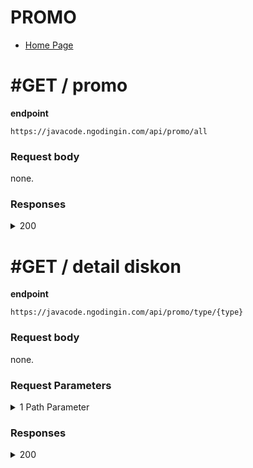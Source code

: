 # PROMO

- [Home Page](https://github.com/mahendradwipurwanto/javacodeapp_docs/blob/main/README.md)

# #GET / promo

**endpoint**
```
https://javacode.ngodingin.com/api/promo/all
```

### Request body
none.

### Responses

<details><summary>200</summary>
<p>

```
{
    "status_code": 200,
    "data": [
        {
            "id_promo": 3,
            "type": "diskon",
            "nama": "Mengisi survey",
            "diskon": 10,
            "nominal": null,
            "kadaluarsa": 1,
            "syarat_ketentuan": "Lorem ipsum dolor sit amet, consectetur adipiscing elit, sed do eiusmod tempor incididunt ut labore et dolore magna aliqua. Ut enim ad minim veniam, quis nostrud exercitation ullamco laboris nisi ut aliquip ex ea commodo consequat.",
            "foto": null
        },
        {
            "id_promo": 1,
            "type": "voucher",
            "nama": "Koordinator Program kekompakan",
            "diskon": null,
            "nominal": 20000,
            "kadaluarsa": 1,
            "syarat_ketentuan": "Lorem ipsum dolor sit amet, consectetur adipiscing elit, sed do eiusmod tempor incididunt ut labore et dolore magna aliqua. Ut enim ad minim veniam, quis nostrud exercitation ullamco laboris nisi ut aliquip ex ea commodo consequat.",
            "foto": null
        }
    ]
}
```

</p>
</details>


# #GET / detail diskon

**endpoint**
```
https://javacode.ngodingin.com/api/promo/type/{type}
```

### Request body
none.

### Request Parameters

<details><summary>1 Path Parameter</summary>
<p>

> type: string (voucher / diskon)

</p>
</details>

### Responses

<details><summary>200</summary>
<p>

```
{
    "status_code": 200,
    "data": [
        {
            "id_promo": 1,
            "nama": "Koordinator Program kekompakan",
            "diskon": null,
            "nominal": 20000,
            "kadaluarsa": 1,
            "syarat_ketentuan": "Lorem ipsum dolor sit amet, consectetur adipiscing elit, sed do eiusmod tempor incididunt ut labore et dolore magna aliqua. Ut enim ad minim veniam, quis nostrud exercitation ullamco laboris nisi ut aliquip ex ea commodo consequat.",
            "foto": null
        },
        {
            "id_promo": 2,
            "nama": "Birthday",
            "diskon": null,
            "nominal": 15000,
            "kadaluarsa": 1,
            "syarat_ketentuan": "Lorem ipsum dolor sit amet, consectetur adipiscing elit, sed do eiusmod tempor incididunt ut labore et dolore magna aliqua. Ut enim ad minim veniam, quis nostrud exercitation ullamco laboris nisi ut aliquip ex ea commodo consequat.",
            "foto": null
        }
    ]
}
```

</p>
</details>
